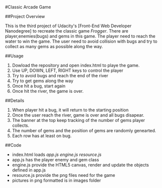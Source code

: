#Classic Arcade Game 

##Project Overview

This is the third project of Udacity's [Front-End Web Developer Nanodegree] to recreate the classic game _Frogger_. 
There are player,enemies(bugs) and gems in this game. The player need to reach the water to win the game. The user need to 
avoid collision with bugs and try to collect as many gems as possible along the way.

##Usage
1. Dowload the repository and open index.html to playe the game.
2. Use UP, DOWN, LEFT, RIGHT keys to control the player 
3. Try to avoid bugs and reach the end of the river
4. Try to get gems along the way
5. Once hit a bug, start again
6. Once hit the river, the game is over.

##Details
1. When player hit a bug, it will return to the starting position
2. Once the user reach the river, game is over and all bugs disapear.
3. The banner at the top keep tracking of the number of gems player collects.
4. The number of gems and the position of gems are randomly genearted.
5. Each row has at least on bug.

##Code
+ index.html loads _app.js_ _engine.js_ _resource.js_ 
+ app.js has the player enemy and gem class
+ engine.js provide the HTML5 canvas, render and update the objects defined in app.js
+ resource.js provide the png files need for the game
+ pictures in png formatted is in images folder